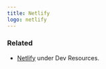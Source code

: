 ```yaml
---
title: Netlify
logo: netlify
---
```



### Related

- [Netlify](https://michaelcurrin.github.io/dev-resources/resources/ci-cd/netlify/) under Dev Resources.
